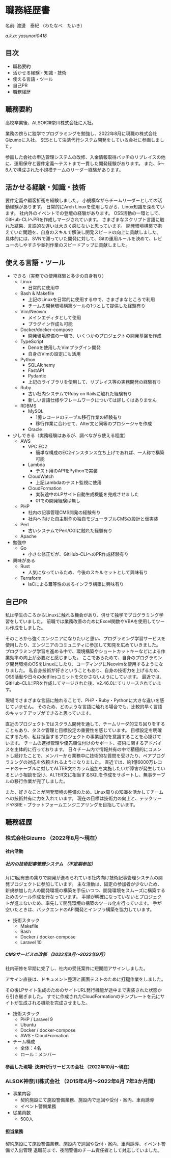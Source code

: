 # 職務経歴書

<!-- textlint-disable -->
名前: 渡邊　泰紀 （わたなべ　たいき）

*a.k.a: yasunori0418*
<!-- textlint-enable -->

## 目次

- 職務要約
- 活かせる経験・知識・技術
- 使える言語・ツール
- 自己PR
- 職務経歴

## 職務要約

高校卒業後、ALSOK神奈川株式会社に入社。

業務の傍らに独学でプログラミングを勉強し、2022年8月に現職の株式会社Gizumoに入社。
SESとして決済代行システム開発をしている会社に参画しました。

参画した会社の申込管理システムの改修、入金情報取得バッチのリプレイスの他に、運用保守と要件定義～テストまで一貫した開発経験があります。
また、5～8人で構成された小規模チームのリーダー経験があります。

## 活かせる経験・知識・技術

要件定義や顧客折衝を経験しました。
小規模ながらチームリーダーとしての活動経験があります。
日常的にArch Linuxを使用しながら、Linux知識を深めています。
社内外のイベントでの登壇の経験があります。
OSS活動の一環として、GitHub-CLIへPRを作成しマージされています。
さまざまなスクリプト言語に触れた結果、言語的な違いは大きく感じないと思っています。
開発環境構築で抱えていた問題を、自身のスキルで解決し開発スピードの向上に貢献しました。
具体的には、SVNで滞っていた開発に対して、Gitの運用ルールを決めて、レビューのしやすさや並列作業のスピードアップに貢献しました。

## 使える言語・ツール

- できる（実務での使用経験と多少の自身有り）
  - Linux
    - 日常的に使用中
  - Bash & Makefile
    - 上記のLinuxを日常的に使用する中で、さまざまなところで利用
    - チームの開発環境構築ツールの1つとして提供した経験有り
  - Vim/Neovim
    - メインエディタとして使用
    - プラグイン作成も可能
  - Docker/docker-compose
    - 開発環境整備の一環で、いくつかのプロジェクトの開発基盤を作成
  - TypeScript
    - Denoを使用したVimプラグイン開発
    - 自身のVimの設定にも活用
  - Python
    - SQLAlchemy
    - FastAPI
    - Pydantic
    - 上記のライブラリを使用して、リプレイス等の実務開発の経験有り
  - Ruby
    - 古い社内システムでRuby on Railsに触れた経験有り
    - 新しい言語仕様やフレームワークについては詳しくはありません
  - RDBMS
    - MySQL
      - 1億レコードのテーブル移行作業の経験有り
      - 移行作業に合わせて、Alter文と同等のプロシージャを作成
    - Oracle
- 少しできる（実務経験はあるが、調べながら使える程度）
  - AWS
    - VPC EC2
      - 簡単な構成のEC2インスタンス立ち上げであれば、一人称で構築可能
    - Lambda
      - テスト用のAPIをPythonで実装
    - CloudWatch
      - 上記Lambdaのテスト監視に使用
    - CloudFormation
      - 実装途中のLPサイト自動生成機能を完成させました
      - 01での開発経験は無し
  - PHP
    - 社内の記事管理CMS開発の経験有り
    - 社内へ向けた自主制作の独自モジューラブルCMSの設計と仮実装
  - Perl
    - 古いシステムでPerl/CGIに触れた経験有り
  - Apache
- 勉強中
  - Go
    - 小さな修正だが、GitHub-CLIへのPR作成経験有り
- 興味がある
  - Rust
    - 人気になっているため、今後のスキルセットとして興味有り
  - Terraform
    - IaCによる羃等性のあるインフラ構築に興味有り

## 自己PR

私は学生のころからLinuxに触れる機会があり、併せて独学でプログラミング学習をしていました。
前職では業務改善のためにExcel関数やVBAを使用してツール作成をしました。

そのころから強くエンジニアになりたいと思い、プログラミング学習サービスを使用したり、エンジニアのコミュニティに参加して知見を広めていきました。
プログラミング学習を進める中で、環境構築やショートカットキーなどによる作業効率の向上が必要だと感じました。
ここであらためて、自身のプログラミング開発環境のOSをLinuxにしたり、コーディングにNeovimを使用するようになりました。
私自身技術が好きということもあり、自身の技術力を上げるため、OSS活動や日々のdotfilesコミットを欠かさないようにしています。
最近では、GitHub-CLIにPRを作成してマージされた後、v2.46.0にてリリースされています。

現場でさまざまな言語に触れることで、PHP・Ruby・Pythonに大きな違いを感じていません。
そのため、どのような言語に触れる場合でも、比較的早く言語のキャッチアップができると思っています。

直近のプロジェクトではスクラム開発を通して、チームリーダ的立ち回りをすることもあり、タスク管理と目標設定の重要性を感じています。
目標設定を明確にするため、私は担当するプロジェクトの事業目的を意識することを心掛けています。
チームの進捗管理や優先順位付けのサポート、技術に関するアドバイスを主体的に行っております。
日々チーム内で情報共有の中で積極的にコメントし続けたことで、メンバーから業務中に技術的な質問を受けたり、ペアプログラミングの対応を依頼されるようになりました。
直近では、約1億6000万レコードのテーブルに対してALTER文でカラム追加を実施したいが障害が発生しているという相談を受け、ALTER文に相当するSQLを作成をサポートし、無事テーブルの移行作業が完了しました。

また、好きなことが開発環境の整備のため、Linux周りの知識を活かしてチームへの技術共有に力を入れています。
現在の目標は技術力の向上と、テックリードやSRE・プラットフォームエンジニアリングを目指しています。

## 職務経歴

### 株式会社Gizumo （2022年8月～現在）

#### 社内活動

##### 社内の技術記事管理システム （不定期参加）

月に1回有志の集りで開発が進められている社内向け技術記事管理システムの開発プロジェクトに参加しています。
主な活動は、固定の参加者が少ないため、新規参加した人の開発環境の構築を手伝いつつ、開発環境をスムーズに構築するためのツール作成を行なっています。
手順が明確になっていないとプロジェクトが進まないため、率先して開発環境の構築のツール化を行っています。
手が空いたときは、バックエンドのAPI開発とインフラ構築を協力しています。

- 技術スタック
  - Makefile
  - Bash
  - Docker / docker-compose
  - Laravel 10

##### CMSサービスの改修 （2022年8月～2022年9月）

社内研修を早期に完了し、社内の受託案件に短期間アサインしました。

アサイン直後は、ドキュメント整理と画面テストのために打鍵作業をしました。

その後LPサイト生成のためのサイトURL発行機能が途中まで実装された状態から引き継ぎました。
すでに作成されたCloudFormationのテンプレートを元にサイトが生成される機能を完成させました。

- 技術スタック
  - PHP / Laravel 9
  - Ubuntu
  - Docker / docker-compose
  - AWS - CloudFormation
- チーム構成
  - 全体：4名
  - ロール：メンバー

#### 参画した現場: 決済代行サービスの会社 （2022年10月～現在）

### ALSOK神奈川株式会社 （2015年4月～2022年6月 7年3か月間）

- 事業内容
  - 契約施設にて施設警備業務、施設内で巡回や受付・案内、車両誘導
  - イベント警備業務
- 従業員数
  - 500人

#### 担当業務

契約施設にて施設警備業務、施設内で巡回や受付・案内、車両誘導、イベント警備で入出管理
退職前まで、夜間警備のチーム責任者として対応していました。
